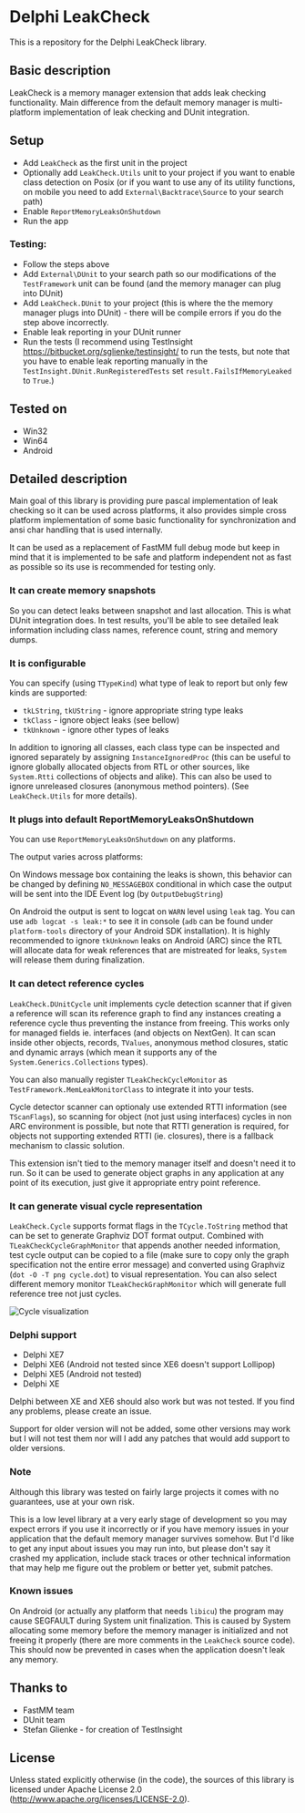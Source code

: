 # Delphi LeakCheck #

This is a repository for the Delphi LeakCheck library.

## Basic description ##

LeakCheck is a memory manager extension that adds leak checking functionality. Main difference from the default memory manager is multi-platform implementation of leak checking and DUnit integration.

## Setup ##

* Add `LeakCheck` as the first unit in the project
* Optionally add `LeakCheck.Utils` unit to your project if you want to enable class detection on Posix (or if you want to use any of its utility functions, on mobile you need to add `External\Backtrace\Source` to your search path)
* Enable `ReportMemoryLeaksOnShutdown`
* Run the app

### Testing: ###
* Follow the steps above
* Add `External\DUnit` to your search path so our modifications of the `TestFramework` unit can be found (and the memory manager can plug into DUnit)
* Add `LeakCheck.DUnit` to your project (this is where the the memory manager plugs into DUnit) - there will be compile errors if you do the step above incorrectly.
* Enable leak reporting in your DUnit runner
* Run the tests (I recommend using TestInsight https://bitbucket.org/sglienke/testinsight/ to run the tests, but note that you have to enable leak reporting manually in the `TestInsight.DUnit.RunRegisteredTests` set `result.FailsIfMemoryLeaked` to `True`.)

## Tested on ##
* Win32
* Win64
* Android

## Detailed description ##

Main goal of this library is providing pure pascal implementation of leak checking so it can be used across platforms, it also provides simple cross platform implementation of some basic functionality for synchronization and ansi char handling that is used internally.

It can be used as a replacement of FastMM full debug mode but keep in mind that it is implemented to be safe and platform independent not as fast as possible so its use is recommended for testing only.

### It can create memory snapshots ###

So you can detect leaks between snapshot and last allocation. This is what DUnit integration does. In test results, you'll be able to see detailed leak information including class names, reference count, string and memory dumps.

### It is configurable ####

You can specify (using `TTypeKind`) what type of leak to report but only few kinds are supported:

* `tkLString`, `tkUString` - ignore appropriate string type leaks
* `tkClass` - ignore object leaks (see bellow)
* `tkUnknown` - ignore other types of leaks

In addition to ignoring all classes, each class type can be inspected and ignored separately by assigning `InstanceIgnoredProc` (this can be useful to ignore globally allocated objects from RTL or other sources, like `System.Rtti` collections of objects and alike). This can also be used to ignore unreleased closures (anonymous method pointers). (See `LeakCheck.Utils` for more details).

### It plugs into default ReportMemoryLeaksOnShutdown ###

You can use `ReportMemoryLeaksOnShutdown` on any platforms.

The output varies across platforms:

On Windows message box containing the leaks is shown, this behavior can be changed by defining `NO_MESSAGEBOX` conditional in which case the output will be sent into the IDE Event log (by `OutputDebugString`)

On Android the output is sent to logcat on `WARN` level using `leak` tag. You can use `adb logcat -s leak:*` to see it in console (`adb` can be found under `platform-tools` directory of your Android SDK installation). It is highly recommended to ignore `tkUnknown` leaks on Android (ARC) since the RTL will allocate data for weak references that are mistreated for leaks, `System` will release them during finalization.

### It can detect reference cycles ###

`LeakCheck.DUnitCycle` unit implements cycle detection scanner that if given a reference will scan its reference graph to find any instances creating a reference cycle thus preventing the instance from freeing. This works only for managed fields ie. interfaces (and objects on NextGen). It can scan inside other objects, records, `TValues`, anonymous method closures, static and dynamic arrays (which mean it supports any of the `System.Generics.Collections` types).

You can also manually register `TLeakCheckCycleMonitor` as `TestFramework.MemLeakMonitorClass` to integrate it into your tests.

Cycle detector scanner can optionaly use extended RTTI information (see `TScanFlags`), so scanning for object (not just using interfaces) cycles in non ARC environment is possible, but note that RTTI generation is required, for objects not supporting extended RTTI (ie. closures), there is a fallback mechanism to classic solution.

This extension isn't tied to the memory manager itself and doesn't need it to run. So it can be used to generate object graphs in any application at any point of its execution, just give it appropriate entry point reference.

### It can generate visual cycle representation ###

`LeakCheck.Cycle` supports format flags in the `TCycle.ToString` method that can be set to generate Graphviz DOT format output. Combined with `TLeakCheckCycleGraphMonitor` that appends another needed information, test cycle output can be copied to a file (make sure to copy only the graph specification not the entire error message) and converted using Graphviz (`dot -O -T png cycle.dot`) to visual representation. You can also select different memory monitor `TLeakCheckGraphMonitor` which will generate full reference tree not just cycles.

![Cycle visualization](https://bitbucket.org/repo/B876R6/images/1334247331-cycle.png)

### Delphi support ###

* Delphi XE7
* Delphi XE6 (Android not tested since XE6 doesn't support Lollipop)
* Delphi XE5 (Android not tested)
* Delphi XE

Delphi between XE and XE6 should also work but was not tested. If you find any problems, please create an issue.

Support for older version will not be added, some other versions may work but I will not test them nor will I add any patches that would add support to older versions.

### Note ###

Although this library was tested on fairly large projects it comes with no guarantees, use at your own risk.

This is a low level library at a very early stage of development so you may expect errors if you use it incorrectly or if you have memory issues in your application that the default memory manager survives somehow. But I'd like to get any input about issues you may run into, but please don't say it crashed my application, include stack traces or other technical information that may help me figure out the problem or better yet, submit patches.

### Known issues ###

On Android (or actually any platform that needs `libicu`) the program may cause SEGFAULT during System unit finalization. This is caused by System allocating some memory before the memory manager is initialized and not freeing it properly (there are more comments in the `LeakCheck` source code). This should now be prevented in cases when the application doesn't leak any memory.

## Thanks to ##

* FastMM team
* DUnit team
* Stefan Glienke - for creation of TestInsight

## License ##

Unless stated explicitly otherwise (in the code), the sources of this library is licensed under Apache License 2.0 (http://www.apache.org/licenses/LICENSE-2.0).